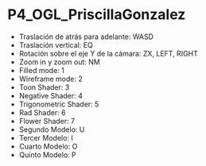 # P4_OGL_PriscillaGonzalez

- Traslación de atrás para adelante: WASD
- Traslación vertical: EQ
- Rotación sobre el eje Y de la cámara: ZX, LEFT, RIGHT
- Zoom in y zoom out: NM
- Filled mode: 1
- Wireframe mode: 2
- Toon Shader: 3
- Negative Shader: 4
- Trigonometric Shader: 5
- Rad Shader: 6
- Flower Shader: 7
- Segundo Modelo: U
- Tercer Modelo: I
- Cuarto Modelo: O
- Quinto Modelo: P
